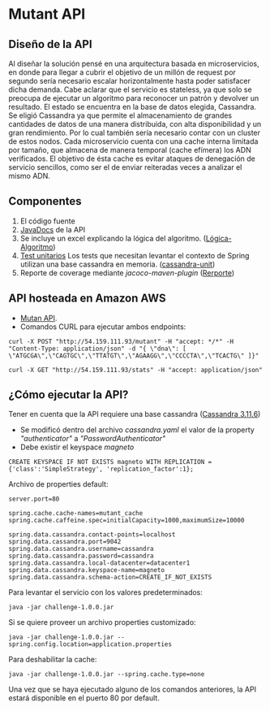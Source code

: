# Mutant API


## Diseño de la API

Al diseñar la solución pensé en una arquitectura basada en microservicios, en donde para llegar a cubrir el objetivo de un millón de request por segundo sería necesario escalar horizontalmente hasta poder satisfacer dicha demanda.
Cabe aclarar que el servicio es stateless, ya que solo se preocupa de ejecutar un algoritmo para reconocer un patrón y devolver un resultado. El estado se encuentra en la base de datos elegida, Cassandra.
Se eligió Cassandra ya que permite el almacenamiento de grandes cantidades de datos de una manera distribuida, con alta disponibilidad y un gran rendimiento. Por lo cual también sería necesario contar con un cluster de estos nodos.
Cada microservicio cuenta con una cache interna limitada por tamaño, que almacena de manera temporal (cache efímera) los ADN verificados. El objetivo de ésta cache es evitar ataques de denegación de servicio sencillos, como ser el de enviar reiteradas veces a analizar el mismo ADN.


## Componentes

1. El código fuente
2. [JavaDocs](/apidocs) de la API
3. Se incluye un excel explicando la lógica del algoritmo. ([Lógica-Algoritmo](./Logica-Algoritmo.xlsx))
4. [Test unitarios](/src/test) Los tests que necesitan levantar el contexto de Spring utilizan una base cassandra en memoria. ([cassandra-unit](https://github.com/jsevellec/cassandra-unit))
5. Reporte de coverage mediante *jacoco-maven-plugin* ([Rerporte](/jacoco))


## API hosteada en Amazon AWS

- [Mutan API](http://54.159.111.93/swagger-ui.html).
- Comandos CURL para ejecutar ambos endpoints:

```
curl -X POST "http://54.159.111.93/mutant" -H "accept: */*" -H "Content-Type: application/json" -d "{ \"dna\": [ \"ATGCGA\",\"CAGTGC\",\"TTATGT\",\"AGAAGG\",\"CCCCTA\",\"TCACTG\" ]}"

curl -X GET "http://54.159.111.93/stats" -H "accept: application/json"
```


## ¿Cómo ejecutar la API?

Tener en cuenta que la API requiere una base cassandra ([Cassandra 3.11.6](https://www.apache.org/dyn/closer.lua/cassandra/3.11.6/apache-cassandra-3.11.6-bin.tar.gz))

- Se modificó dentro del archivo *cassandra.yaml* el valor de la property *"authenticator"* a *"PasswordAuthenticator"*
- Debe existir el keyspace *magneto*

```
CREATE KEYSPACE IF NOT EXISTS magneto WITH REPLICATION = {'class':'SimpleStrategy', 'replication_factor':1};
```

Archivo de properties default:

```
server.port=80

spring.cache.cache-names=mutant_cache
spring.cache.caffeine.spec=initialCapacity=1000,maximumSize=10000

spring.data.cassandra.contact-points=localhost
spring.data.cassandra.port=9042
spring.data.cassandra.username=cassandra
spring.data.cassandra.password=cassandra
spring.data.cassandra.local-datacenter=datacenter1
spring.data.cassandra.keyspace-name=magneto
spring.data.cassandra.schema-action=CREATE_IF_NOT_EXISTS
```

Para levantar el servicio con los valores predeterminados:

```
java -jar challenge-1.0.0.jar
```

Si se quiere proveer un archivo properties customizado:

```
java -jar challenge-1.0.0.jar --spring.config.location=application.properties
```

Para deshabilitar la cache:

```
java -jar challenge-1.0.0.jar --spring.cache.type=none
```

Una vez que se haya ejecutado alguno de los comandos anteriores, la API estará disponible en el puerto 80 por default.
